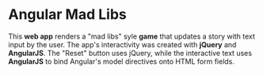 # Angular Mad Libs

This **web app** renders a "mad libs" syle **game** that updates a story with text input by the user. The app's interactivity was created with **jQuery** and **AngularJS**. The "Reset" button uses jQuery, while the interactive text uses **AngularJS** to bind Angular's model directives onto HTML form fields.
